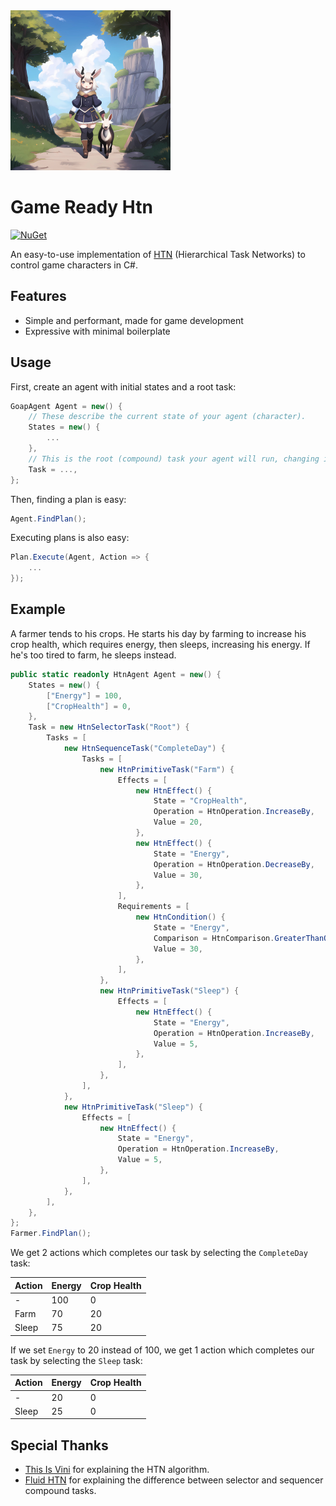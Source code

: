 <img src="https://github.com/Joy-less/GameReadyHtn/blob/main/Assets/Icon.jpg?raw=true" width=256/>

# Game Ready Htn

[![NuGet](https://img.shields.io/nuget/v/GameReadyHtn.svg)](https://www.nuget.org/packages/GameReadyHtn)
 
An easy-to-use implementation of [HTN](https://youtu.be/Z7uU94yPfD4) (Hierarchical Task Networks) to control game characters in C#.

## Features

- Simple and performant, made for game development
- Expressive with minimal boilerplate

## Usage

First, create an agent with initial states and a root task:
```cs
GoapAgent Agent = new() {
    // These describe the current state of your agent (character).
    States = new() {
        ...
    },
    // This is the root (compound) task your agent will run, changing its states.
    Task = ...,
};
```

Then, finding a plan is easy:
```cs
Agent.FindPlan();
```

Executing plans is also easy:
```cs
Plan.Execute(Agent, Action => {
    ...
});
```

## Example

A farmer tends to his crops. He starts his day by farming to increase his crop health, which requires energy, then sleeps, increasing his energy. If he's too tired to farm, he sleeps instead.
```cs
public static readonly HtnAgent Agent = new() {
    States = new() {
        ["Energy"] = 100,
        ["CropHealth"] = 0,
    },
    Task = new HtnSelectorTask("Root") {
        Tasks = [
            new HtnSequenceTask("CompleteDay") {
                Tasks = [
                    new HtnPrimitiveTask("Farm") {
                        Effects = [
                            new HtnEffect() {
                                State = "CropHealth",
                                Operation = HtnOperation.IncreaseBy,
                                Value = 20,
                            },
                            new HtnEffect() {
                                State = "Energy",
                                Operation = HtnOperation.DecreaseBy,
                                Value = 30,
                            },
                        ],
                        Requirements = [
                            new HtnCondition() {
                                State = "Energy",
                                Comparison = HtnComparison.GreaterThanOrEqualTo,
                                Value = 30,
                            },
                        ],
                    },
                    new HtnPrimitiveTask("Sleep") {
                        Effects = [
                            new HtnEffect() {
                                State = "Energy",
                                Operation = HtnOperation.IncreaseBy,
                                Value = 5,
                            },
                        ],
                    },
                ],
            },
            new HtnPrimitiveTask("Sleep") {
                Effects = [
                    new HtnEffect() {
                        State = "Energy",
                        Operation = HtnOperation.IncreaseBy,
                        Value = 5,
                    },
                ],
            },
        ],
    },
};
Farmer.FindPlan();
```

We get 2 actions which completes our task by selecting the `CompleteDay` task:

| Action  | Energy | Crop Health |
| ------- | ------ | ----------- |
| -       | 100    | 0           |
| Farm    | 70     | 20          |
| Sleep   | 75     | 20          |

If we set `Energy` to 20 instead of 100, we get 1 action which completes our task by selecting the `Sleep` task:

| Action  | Energy | Crop Health |
| ------- | ------ | ----------- |
| -       | 20     | 0           |
| Sleep   | 25     | 0           |

## Special Thanks

- [This Is Vini](https://youtu.be/Z7uU94yPfD4) for explaining the HTN algorithm.
- [Fluid HTN](https://github.com/ptrefall/fluid-hierarchical-task-network) for explaining the difference between selector and sequencer compound tasks.